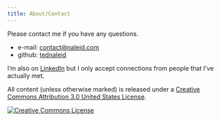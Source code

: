 ```yaml
---
title: About/Contact
---
```

Please contact me if you have any questions.

- e-mail: [contact@naleid.com](mailto:contact@naleid.com)
- github: [tednaleid](https://github.com/tednaleid)

I’m also on [LinkedIn](https://www.linkedin.com/in/tednaleid/) but I only accept connections from people that I’ve actually met.

All content (unless otherwise marked) is released under a [Creative Commons Attribution 3.0 United States License](http://creativecommons.org/licenses/by/3.0/us/).

<a rel="license" href="http://creativecommons.org/licenses/by/3.0/us/"><img alt="Creative Commons License" style="border-width:0" src="http://i.creativecommons.org/l/by/3.0/us/88x31.png"></a>
